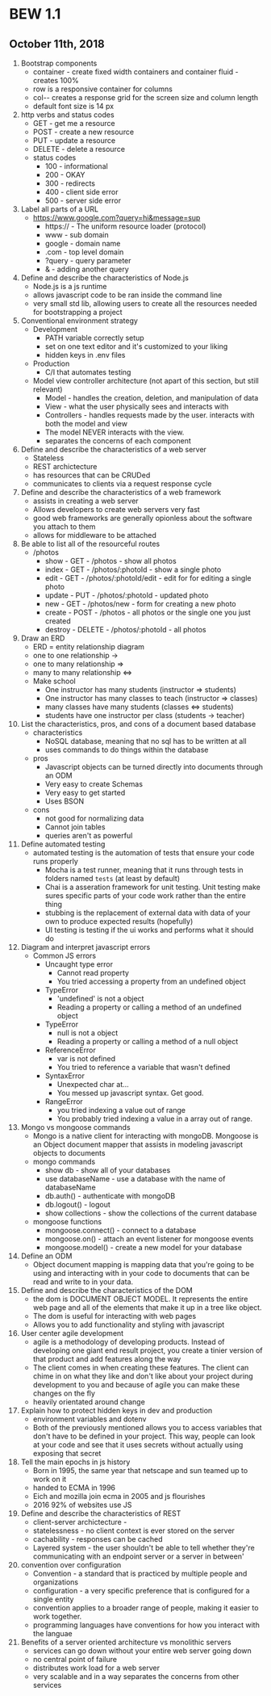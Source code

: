 # BEW 1.1
## October 11th, 2018

1. Bootstrap components
	* container - create fixed width containers and container fluid - creates 100% 
	* row is a responsive container for columns
	* col-*-* creates a response grid for the screen size and column length
	* default font size is 14 px
2. http verbs and status codes
	* GET - get me a resource
	* POST - create a new resource
	* PUT - update a resource
	* DELETE - delete a resource
	* status codes
		* 100 - informational
		* 200 - OKAY
		* 300 - redirects
		* 400 - client side error
		* 500 - server side error
3. Label all parts of a URL
	* https://www.google.com?query=hi&message=sup
		* https:// - The uniform resource loader (protocol)
		* www - sub domain
		* google - domain name
		* .com - top level domain
		* ?query - query parameter
		* & - adding another query
4. Define and describe the characteristics of Node.js
	* Node.js is a js runtime
	* allows javascript code to be ran inside the command line
	* very small std lib, allowing users to create all the resources needed for bootstrapping a project 
5. Conventional environment strategy
	* Development
		* PATH variable correctly setup
		* set on one text editor and it's customized to your liking
		* hidden keys in .env files
	* Production
		* C/I that automates testing
	* Model view controller architecture (not apart of this section, but still relevant)
		* Model - handles the creation, deletion, and manipulation of data
		* View - what the user physically sees and interacts with
		* Controllers - handles requests made by the user. interacts with both the model and view
		* The model NEVER interacts with the view.
		* separates the concerns of each component
6. Define and describe the characteristics of a web server
	* Stateless
	* REST archictecture
	* has resources that can be CRUDed
	* communicates to clients via a request response cycle
7. Define and describe the characteristics of a web framework
	* assists in creating a web server
	* Allows developers to create web servers very fast
	* good web frameworks are generally opionless about the software you attach to them
	* allows for middleware to be attached
8. Be able to list all of the resourceful routes
	* /photos
		* show - GET - /photos - show all photos
		* index - GET - /photos/:photoId - show a single photo
		* edit - GET - /photos/:photoId/edit - edit for for editing a single photo
		* update - PUT - /photos/:photoId - updated photo
		* new - GET - /photos/new - form for creating a new photo
		* create - POST - /photos - all photos or the single one you just created
		* destroy - DELETE - /photos/:photoId - all photos
9. Draw an ERD
	* ERD = entity relationship diagram
	* one to one relationship ->
	* one to many relationship => 
	* many to many relationship <=>
	* Make school
		* One instructor has many students (instructor => students)
		* One instructor has many classes to teach (instructor => classes)
		* many classes have many students (classes <=> students)
		* students have one instructor per class (students -> teacher)
10. List the characteristics, pros, and cons of a document based database
	* characteristics
		* NoSQL database, meaning that no sql has to be written at all
		* uses commands to do things within the database
	* pros
		* Javascript objects can be turned directly into documents through an ODM
		* Very easy to create Schemas
		* Very easy to get started
		* Uses BSON
	* cons
		* not good for normalizing data
		* Cannot join tables
		* queries aren't as powerful
11. Define automated testing
	* automated testing is the automation of tests that ensure your code runs properly
		* Mocha is a test runner, meaning that it runs through tests in folders named `tests` (at least by default)
		* Chai is a asseration framework for unit testing. Unit testing make sures specific parts of your code work rather than the entire thing
		* stubbing is the replacement of external data with data of your own to produce expected results (hopefully)
		* UI testing is testing if the ui works and performs what it should do
12. Diagram and interpret javascript errors
	* Common JS errors
		* Uncaught type error
			* Cannot read property
			* You tried accessing a property from an undefined object
		* TypeError
			* 'undefined' is not a object
			* Reading a property or calling a method of an undefined object
		* TypeError
			* null is not a object
			* Reading a property or calling a method of a null object
		* ReferenceError
			* var is not defined
			* You tried to reference a variable that wasn't defined
		* SyntaxError
			* Unexpected char at...
			* You messed up javascript syntax. Get good.
		* RangeError
			* you tried indexing a value out of range
			* You probably tried indexing a value in a array out of range.
13. Mongo vs mongoose commands
	* Mongo is a native client for interacting with mongoDB. Mongoose is an Object document mapper that assists in modeling javascript objects to documents
	* mongo commands
		* show db - show all of your databases
		* use databaseName - use a database with the name of databaseName
		* db.auth() - authenticate with mongoDB
		* db.logout() - logout
		* show collections - show the collections of the current database
	* mongoose functions
		* mongoose.connect() - connect to a database
		* mongoose.on() - attach an event listener for mongoose events
		* mongoose.model() - create a new model for your database
14. Define an ODM
	* Object document mapping is mapping data that you're going to be using and interacting with in your code to documents that can be read and write to in your data.
15. Define and describe the characteristics of the DOM
	* the dom is DOCUMENT OBJECT MODEL. It represents the entire web page and all of the elements that make it up in a tree like object.
	* The dom is useful for interacting with web pages
	* Allows you to add functionality and styling with javascript
16. User center agile development
	* agile is a methodology of developing products. Instead of developing one giant end result project, you create a tinier version of that product and add features along the way
	* The client comes in when creating these features. The client can chime in on what they like and don't like about your project during development to you and because of agile you can make these changes on the fly
	* heavily orientated around change
17. Explain how to protect hidden keys in dev and production
	* environment variables and dotenv
	* Both of the previously mentioned allows you to access variables that don't have to be defined in your project. This way, people can look at your code and see that it uses secrets without actually using exposing that secret
18. Tell the main epochs in js history
	* Born in 1995, the same year that netscape and sun teamed up to work on it
	* handed to ECMA in 1996
	* Eich and mozilla join ecma in 2005 and js flourishes
	* 2016 92% of websites use JS
19. Define and describe the characteristics of REST
	* client-server archictecture - 
	* statelessness - no client context is ever stored on the server
	* cachability - responses can be cached 
	* Layered system - the user shouldn't be able to tell whether they're communicating with an endpoint server or a server in between'
20. convention over configuration
	* Convention - a standard that is practiced by multiple people and organizations
	* configuration - a very specific preference that is configured for a single entity
	* convention applies to a broader range of people, making it easier to work together.
	* programming languages have conventions for how you interact with the languae
21. Benefits of a server oriented architecture vs monolithic servers
	* services can go down without your entire web server going down
	* no central point of failure
	* distributes work load for a web server
	* very scalable and in a way separates the concerns from other services
